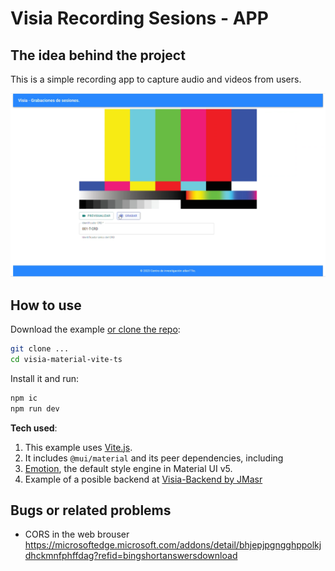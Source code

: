 # Visia Recording Sesions - APP

## The idea behind the project

This is a simple recording app to capture audio and videos from users.

<img title="Visia-APP UI" src="/images/visia_ui.png" alt="Screenshot of the Visia-APP UI.">


## How to use

Download the example [or clone the repo](https://github.com/mui/material-ui):

```bash
git clone ...
cd visia-material-vite-ts
```

Install it and run:

```bash
npm ic
npm run dev
```

**Tech used**:

1. This example uses [Vite.js](https://github.com/vitejs/vite).
2. It includes `@mui/material` and its peer dependencies, including
3. [Emotion](https://emotion.sh/docs/introduction), the default style engine in Material UI v5.
4. Example of a posible backend at [Visia-Backend by JMasr](https://github.com/JMasr/visia-flask-backend)

## Bugs or related problems

- CORS in the web brouser
  https://microsoftedge.microsoft.com/addons/detail/bhjepjpgngghppolkjdhckmnfphffdag?refid=bingshortanswersdownload
